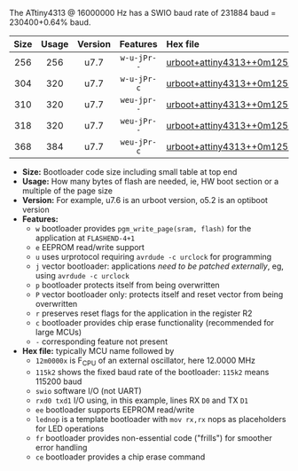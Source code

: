 The ATtiny4313 @ 16000000 Hz has a SWIO baud rate of 231884 baud = 230400+0.64% baud.

|Size|Usage|Version|Features|Hex file|
|:-:|:-:|:-:|:-:|:--|
|256|256|u7.7|`w-u-jPr--`|[urboot+attiny4313++0m1250x++++1k8_swio_rxd0_txd1_lednop.hex](https://raw.githubusercontent.com/stefanrueger/urboot.hex/main/mcus/attiny4313/external_oscillator/fcpu++0m1250_Hz/br++++1k8_bps/urboot+attiny4313++0m1250x++++1k8_swio_rxd0_txd1_lednop.hex)|
|304|320|u7.7|`w-u-jPr-c`|[urboot+attiny4313++0m1250x++++1k8_swio_rxd0_txd1_lednop_fr_ce.hex](https://raw.githubusercontent.com/stefanrueger/urboot.hex/main/mcus/attiny4313/external_oscillator/fcpu++0m1250_Hz/br++++1k8_bps/urboot+attiny4313++0m1250x++++1k8_swio_rxd0_txd1_lednop_fr_ce.hex)|
|310|320|u7.7|`weu-jpr--`|[urboot+attiny4313++0m1250x++++1k8_swio_rxd0_txd1_ee_lednop.hex](https://raw.githubusercontent.com/stefanrueger/urboot.hex/main/mcus/attiny4313/external_oscillator/fcpu++0m1250_Hz/br++++1k8_bps/urboot+attiny4313++0m1250x++++1k8_swio_rxd0_txd1_ee_lednop.hex)|
|318|320|u7.7|`weu-jPr--`|[urboot+attiny4313++0m1250x++++1k8_swio_rxd0_txd1_ee.hex](https://raw.githubusercontent.com/stefanrueger/urboot.hex/main/mcus/attiny4313/external_oscillator/fcpu++0m1250_Hz/br++++1k8_bps/urboot+attiny4313++0m1250x++++1k8_swio_rxd0_txd1_ee.hex)|
|368|384|u7.7|`weu-jPr-c`|[urboot+attiny4313++0m1250x++++1k8_swio_rxd0_txd1_ee_lednop_fr_ce.hex](https://raw.githubusercontent.com/stefanrueger/urboot.hex/main/mcus/attiny4313/external_oscillator/fcpu++0m1250_Hz/br++++1k8_bps/urboot+attiny4313++0m1250x++++1k8_swio_rxd0_txd1_ee_lednop_fr_ce.hex)|

- **Size:** Bootloader code size including small table at top end
- **Usage:** How many bytes of flash are needed, ie, HW boot section or a multiple of the page size
- **Version:** For example, u7.6 is an urboot version, o5.2 is an optiboot version
- **Features:**
  + `w` bootloader provides `pgm_write_page(sram, flash)` for the application at `FLASHEND-4+1`
  + `e` EEPROM read/write support
  + `u` uses urprotocol requiring `avrdude -c urclock` for programming
  + `j` vector bootloader: applications *need to be patched externally*, eg, using `avrdude -c urclock`
  + `p` bootloader protects itself from being overwritten
  + `P` vector bootloader only: protects itself and reset vector from being overwritten
  + `r` preserves reset flags for the application in the register R2
  + `c` bootloader provides chip erase functionality (recommended for large MCUs)
  + `-` corresponding feature not present
- **Hex file:** typically MCU name followed by
  + `12m0000x` is F<sub>CPU</sub> of an external oscillator, here 12.0000 MHz
  + `115k2` shows the fixed baud rate of the bootloader: `115k2` means 115200 baud
  + `swio` software I/O (not UART)
  + `rxd0 txd1` I/O using, in this example, lines RX `D0` and TX `D1`
  + `ee` bootloader supports EEPROM read/write
  + `lednop` is a template bootloader with `mov rx,rx` nops as placeholders for LED operations
  + `fr` bootloader provides non-essential code ("frills") for smoother error handling
  + `ce` bootloader provides a chip erase command
